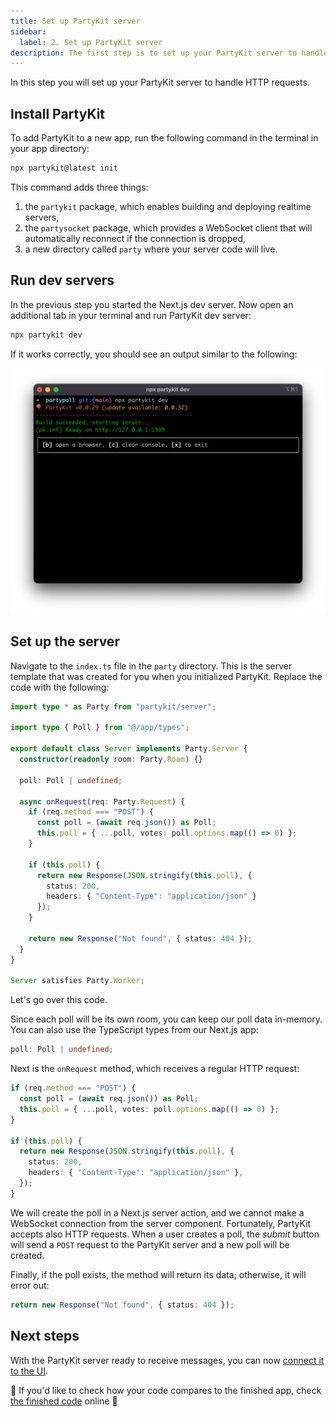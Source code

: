 ```yaml
---
title: Set up PartyKit server
sidebar:
  label: 2. Set up PartyKit server
description: The first step is to set up your PartyKit server to handle HTTP requests
---
```


In this step you will set up your PartyKit server to handle HTTP requests.

## Install PartyKit

To add PartyKit to a new app, run the following command in the terminal in your app directory:

```bash
npx partykit@latest init
```

This command adds three things:

1. the `partykit` package, which enables building and deploying realtime servers,
2. the `partysocket` package, which provides a WebSocket client that will automatically reconnect if the connection is dropped,
3. a new directory called `party` where your server code will live.

## Run dev servers

In the previous step you started the Next.js dev server. Now open an additional tab in your terminal and run PartyKit dev server:

```bash
npx partykit dev
```

If it works correctly, you should see an output similar to the following:

![A screenshot of the terminal"](../../../../assets/tutorials/add-partykit-to-a-nextjs-app/page2-1.png)

## Set up the server

Navigate to the `index.ts` file in the `party` directory. This is the server template that was created for you when you initialized PartyKit. Replace the code with the following:

```ts
import type * as Party from "partykit/server";

import type { Poll } from "@/app/types";

export default class Server implements Party.Server {
  constructor(readonly room: Party.Room) {}

  poll: Poll | undefined;

  async onRequest(req: Party.Request) {
    if (req.method === "POST") {
      const poll = (await req.json()) as Poll;
      this.poll = { ...poll, votes: poll.options.map(() => 0) };
    }

    if (this.poll) {
      return new Response(JSON.stringify(this.poll), {
        status: 200,
        headers: { "Content-Type": "application/json" }
      });
    }

    return new Response("Not found", { status: 404 });
  }
}

Server satisfies Party.Worker;
```

Let's go over this code.

Since each poll will be its own room, you can keep our poll data in-memory. You can also use the TypeScript types from our Next.js app:

```ts
poll: Poll | undefined;
```

Next is the `onRequest` method, which receives a regular HTTP request:

```ts
if (req.method === "POST") {
  const poll = (await req.json()) as Poll;
  this.poll = { ...poll, votes: poll.options.map(() => 0) };
}

if (this.poll) {
  return new Response(JSON.stringify(this.poll), {
    status: 200,
    headers: { "Content-Type": "application/json" },
  });
}
```

We will create the poll in a Next.js server action, and we cannot make a WebSocket connection from the server component. Fortunately, PartyKit accepts also HTTP requests. When a user creates a poll, the _submit_ button will send a `POST` request to the PartyKit server and a new poll will be created.

Finally, if the poll exists, the method will return its data; otherwise, it will error out:

```ts
return new Response("Not found", { status: 404 });
```

## Next steps

With the PartyKit server ready to receive messages, you can now [connect it to the UI](/tutorials/add-partykit-to-a-nextjs-app/3-hook-up-data-to-the-server).

🎈 If you'd like to check how your code compares to the finished app, check <a href="https://github.com/partykit/partypoll/blob/main/party/index.ts#L1-L25" target="_blank" rel="noopener noreferrer">the finished code</a> online 🎈
